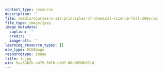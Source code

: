 ```yaml
---
content_type: resource
description: ''
file: /media/courses/5-112-principles-of-chemical-science-fall-2005/5ca33b2bab7538f6c8d700a9658b031d_3.jpg
file_type: image/jpeg
image_metadata:
  caption: ''
  credit: ''
  image-alt: ''
learning_resource_types: []
ocw_type: OCWImage
resourcetype: Image
title: 3.jpg
uid: 5ca33b2b-ab75-38f6-c8d7-00a9658b031d
---
```

